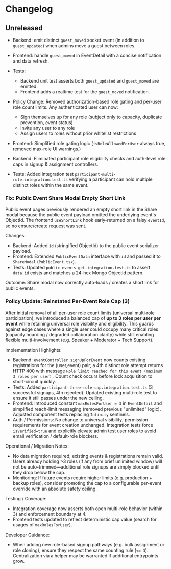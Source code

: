 # Changelog

## Unreleased

- Backend: emit distinct `guest_moved` socket event (in addition to `guest_updated`) when admins move a guest between roles.
- Frontend: handle `guest_moved` in EventDetail with a concise notification and data refresh.
- Tests:

  - Backend unit test asserts both `guest_updated` and `guest_moved` are emitted.
  - Frontend adds a realtime test for the `guest_moved` notification.

- Policy Change: Removed authorization-based role gating and per-user role count limits. Any authenticated user can now:
  - Sign themselves up for any role (subject only to capacity, duplicate prevention, event status)
  - Invite any user to any role
  - Assign users to roles without prior whitelist restrictions
- Frontend: Simplified role gating logic (`isRoleAllowedForUser` always true, removed max-role UI warnings.)
- Backend: Eliminated participant role eligibility checks and auth-level role caps in signup & assignment controllers.
- Tests: Added integration test `participant-multi-role.integration.test.ts` verifying a participant can hold multiple distinct roles within the same event.

### Fix: Public Event Share Modal Empty Short Link

Public event pages previously rendered an empty short link in the Share modal because the public event payload omitted the underlying event's ObjectId. The frontend `useShortLink` hook early-returned on a falsy `eventId`, so no ensure/create request was sent.

Changes:

- Backend: Added `id` (stringified ObjectId) to the public event serializer payload.
- Frontend: Extended `PublicEventData` interface with `id` and passed it to `ShareModal` (`PublicEvent.tsx`).
- Tests: Updated `public-events-get.integration.test.ts` to assert `data.id` exists and matches a 24-hex Mongo ObjectId pattern.

Outcome: Share modal now correctly auto-loads / creates a short link for public events.

### Policy Update: Reinstated Per-Event Role Cap (3)

After initial removal of all per-user role count limits (universal multi‑role participation), we introduced a balanced cap of **up to 3 roles per user per event** while retaining universal role visibility and eligibility. This guards against edge cases where a single user could occupy many critical roles (capacity hoarding / degraded collaboration clarity) while still enabling flexible multi-involvement (e.g. Speaker + Moderator + Tech Support).

Implementation Highlights:

- Backend: `eventController.signUpForEvent` now counts existing registrations for the (user,event) pair; a 4th distinct role attempt returns HTTP 400 with message `Role limit reached for this event (maximum 3 roles per user).` Count check occurs before lock acquisition to short‑circuit quickly.
- Tests: Added `participant-three-role-cap.integration.test.ts` (3 successful signups, 4th rejected). Updated existing multi‑role test to ensure it still passes under the new ceiling.
- Frontend: Introduced constant `maxRolesForUser = 3` in `EventDetail` and simplified reach-limit messaging (removed previous "unlimited" logic). Adjusted component tests replacing `Infinity` sentinels.
- Auth / Permissions: No change to universal visibility; permission requirements for event creation unchanged. Integration tests force `isVerified=true` and explicitly elevate admin test user roles to avoid email verification / default-role blockers.

Operational / Migration Notes:

- No data migration required; existing events & registrations remain valid. Users already holding >3 roles (if any from brief unlimited window) will not be auto-trimmed—additional role signups are simply blocked until they drop below the cap.
- Monitoring: If future events require higher limits (e.g. production + backup roles), consider promoting the cap to a configurable per-event override with an absolute safety ceiling.

Testing / Coverage:

- Integration coverage now asserts both open multi-role behavior (within 3) and enforcement boundary at 4.
- Frontend tests updated to reflect deterministic cap value (search for usages of `maxRolesForUser`).

Developer Guidance:

- When adding new role-based signup pathways (e.g. bulk assignment or role cloning), ensure they respect the same counting rule (`<= 3`). Centralization via a helper may be warranted if additional entrypoints grow.
